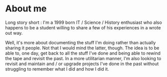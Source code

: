 # About me

Long story short : I'm a 1999 born IT / Science / History enthusiast who also happens to be a student willing to share a few of his experiences in a wrote out way. 

Well, it's more about documenting the stuff I'm doing rather than actually sharing it people. Not that I would mind the latter, though.
The idea is to be able to, one day, get back to all the stuff I've done and being able to rewind the tape and revisit the past.
In a more utilitarian manner, I'm also looking to revisit and maintain and / or upgrade projects I've done in the past without struggling to remember what I did and how I did it. 

